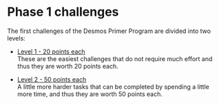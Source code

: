 # Phase 1 challenges
The first challenges of the Desmos Primer Program are divided into two levels: 

- [Level 1 - 20 points each](level-1.md)  
  These are the easiest challenges that do not require much effort and thus they are worth 20 points each. 
  
- [Level 2 - 50 points each](level-2.md)  
  A little more harder tasks that can be completed by spending a little more time, and thus they are worth 50 points each.   